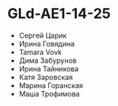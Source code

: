 # GLd-AE1-14-25

- Сергей Царик
- Ирина Говядина
- Tamara Vovk
- Дима Забурунов
- Ирина Тайникова
- Катя Заровская
- Марина Горанская
- Маша Трофимова